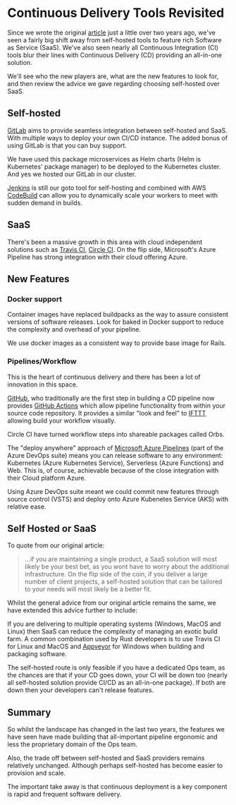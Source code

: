 # Continuous Delivery Tools Revisited

Since we wrote the original [article](https://www.madetech.com/blog/continuous-delivery-tools) just a little over two years ago, we've seen a fairly big shift away from self-hosted tools to feature rich Software as Service (SaaS). We've also seen nearly all Continuous Integration (CI) tools blur their lines with Continuous Delivery (CD) providing an all-in-one solution.

We'll see who the new players are, what are the new features to look for, and then review the advice we gave regarding choosing self-hosted over SaaS.

## Self-hosted

[GitLab](https://about.gitlab.com/pricing/#self-managed) aims to provide seamless integration between self-hosted and SaaS. With multiple ways to deploy your own CI/CD instance. The added bonus of using GitLab is that you can buy support.

We have used this package microservices as Helm charts (Helm is Kubernetes' package manager) to be deployed to the Kubernetes cluster. And yes we hosted our GitLab in our cluster.

[Jenkins](https://jenkins.io/) is still our goto tool for self-hosting and combined with AWS [CodeBuild](https://aws.amazon.com/codebuild/) can allow you to dynamically scale your workers to meet with sudden demand in builds.

## SaaS

There's been a massive growth in this area with cloud independent solutions such as [Travis CI](https://travis-ci.org/), [Circle CI](https://circleci.com/). On the flip side, Microsoft's Azure Pipeline has strong integration with their cloud offering Azure.

## New Features

### Docker support

Container images have replaced buildpacks as the way to assure consistent versions of software releases. Look for baked in Docker support to reduce the complexity and overhead of your pipeline.

We use docker images as a consistent way to provide base image for Rails.

### Pipelines/Workflow

This is the heart of continuous delivery and there has been a lot of innovation in this space.

[GitHub](https://github.com/), who traditionally are the first step in building a CD pipeline now provides [GitHub Actions](https://developer.github.com/actions/) which allow pipeline functionality from within your source code repository. It provides a similar "look and feel" to [IFTTT](https://ifttt.com/) allowing build your workflow visually.

Circle CI have turned workflow steps into shareable packages called Orbs.

The "deploy anywhere" approach of [Microsoft Azure Pipelines](https://azure.microsoft.com/en-us/services/devops/pipelines/) (part of the Azure DevOps suite) means you can release software to any environment: Kubernetes (Azure Kubernetes Service),  Serverless (Azure Functions) and Web. This is, of course, achievable because of the close integration with their Cloud platform Azure.

Using Azure DevOps suite meant we could commit new features through source control (VSTS) and deploy onto Azure Kubenetes Service (AKS) with relative ease.

## Self Hosted or SaaS

To quote from our original article:

> ...if you are maintaining a single product, a SaaS solution will most likely be your best bet, as you wont have to worry about the additional infrastructure. On the flip side of the coin, if you deliver a large number of client projects, a self-hosted solution that can be tailored to your needs will most likely be a better fit.

Whilst the general advice from our original article remains the same, we have extended this advice further to include:

If you are delivering to multiple operating systems (Windows, MacOS and Linux) then SaaS can reduce the complexity of managing an exotic build farm. A common combination used by Rust developers is to use Travis CI for Linux and MacOS and [Appveyor](https://www.appveyor.com/) for Windows when building and packaging software.

The self-hosted route is only feasible if you have a dedicated Ops team, as the chances are that if your CD goes down, your CI will be down too (nearly all self-hosted solution provide CI/CD as an all-in-one package). If both are down then your developers can't release features.

## Summary

So whilst the landscape has changed in the last two years, the features we have seen have made building that all-important pipeline ergonomic and less the proprietary domain of the Ops team.

Also, the trade off between self-hosted and SaaS providers remains relatively unchanged. Although perhaps self-hosted has become easier to provision and scale.

The important take away is that continuous deployment is a key component is rapid and frequent software delivery.
